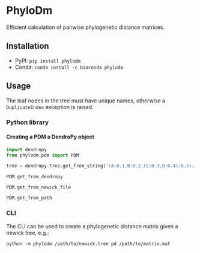 # PhyloDm
Efficient calculation of pairwise phylogenetic distance matrices.

## Installation
* PyPI: `pip install phylodm`
* Conda: `conda install -c bioconda phylodm`

## Usage
The leaf nodes in the tree must have unique names, otherwise a `DuplicateIndex` exception is raised.

### Python library

#### Creating a PDM a DendroPy object
```python
import dendropy
from phylodm.pdm import PDM

tree = dendropy.Tree.get_from_string('(A:0.1,B:0.2,(C:0.3,D:0.4):0.5);', 'newick')
```

`PDM.get_from_dendropy`


`PDM.get_from_newick_file`

`PDM.get_from_path`


### CLI
The CLI can be used to create a phylogenetic distance matrix given a newick tree, e.g.:
 
`python -m phylodm /path/to/newick.tree pd /path/to/matrix.mat`
